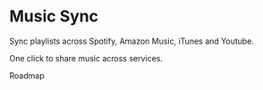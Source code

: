 # Music Sync
Sync playlists across Spotify, Amazon Music, iTunes and Youtube.

One click to share music across services.

Roadmap
